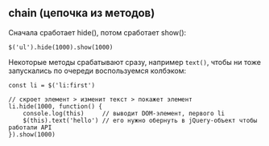 ## chain (цепочка из методов)
Сначала сработает hide(), потом сработает show():

    $('ul').hide(1000).show(1000)

Некоторые методы срабатывают сразу, например `text()`, чтобы ни тоже запускались по очереди воспользуемся колбэком:

    const li = $('li:first')

    // скроет элемент > изменит текст > покажет элемент
    li.hide(1000, function() {
        console.log(this)     // выводит DOM-элемент, первого li
        $(this).text('hello') // его нужно обернуть в jQuery-объект чтобы работали API
    }).show(1000)
